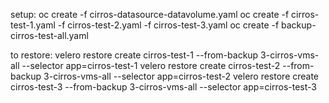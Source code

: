 setup:
oc create -f cirros-datasource-datavolume.yaml
oc create -f cirros-test-1.yaml -f cirros-test-2.yaml -f cirros-test-3.yaml
oc create -f backup-cirros-test-all.yaml

to restore:
velero restore create cirros-test-1  --from-backup 3-cirros-vms-all --selector app=cirros-test-1
velero restore create cirros-test-2  --from-backup 3-cirros-vms-all --selector app=cirros-test-2
velero restore create cirros-test-3  --from-backup 3-cirros-vms-all --selector app=cirros-test-3

